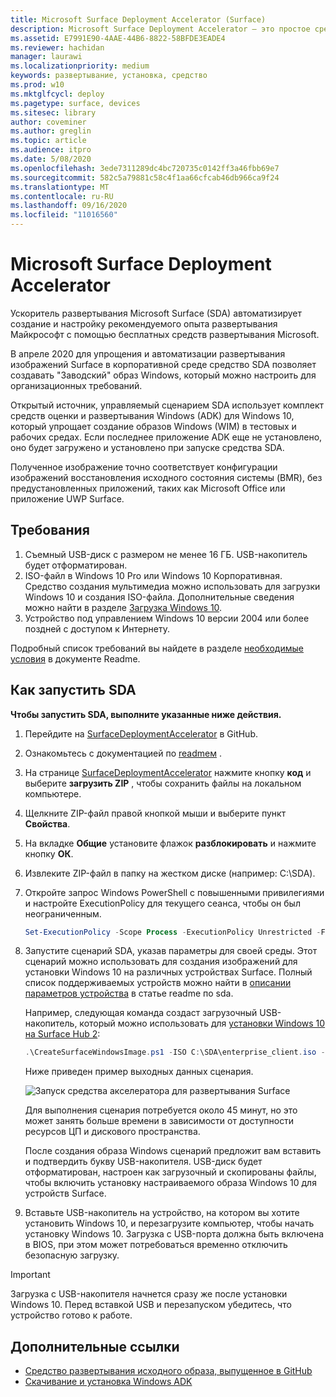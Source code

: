 ```yaml
---
title: Microsoft Surface Deployment Accelerator (Surface)
description: Microsoft Surface Deployment Accelerator — это простое средство развертывания, с помощью которого организации могут быстро пересоздавать образы устройств Surface.
ms.assetid: E7991E90-4AAE-44B6-8822-58BFDE3EADE4
ms.reviewer: hachidan
manager: laurawi
ms.localizationpriority: medium
keywords: развертывание, установка, средство
ms.prod: w10
ms.mktglfcycl: deploy
ms.pagetype: surface, devices
ms.sitesec: library
author: coveminer
ms.author: greglin
ms.topic: article
ms.audience: itpro
ms.date: 5/08/2020
ms.openlocfilehash: 3ede7311289dc4bc720735c0142ff3a46fbb69e7
ms.sourcegitcommit: 582c5a79881c58c4f1aa66cfcab46db966ca9f24
ms.translationtype: MT
ms.contentlocale: ru-RU
ms.lasthandoff: 09/16/2020
ms.locfileid: "11016560"
---
```

# Microsoft Surface Deployment Accelerator

Ускоритель развертывания Microsoft Surface (SDA) автоматизирует создание и настройку рекомендуемого опыта развертывания Майкрософт с помощью бесплатных средств развертывания Microsoft.

В апреле 2020 для упрощения и автоматизации развертывания изображений Surface в корпоративной среде средство SDA позволяет создавать "Заводский" образ Windows, который можно настроить для организационных требований.

Открытый источник, управляемый сценарием SDA использует комплект средств оценки и развертывания Windows (ADK) для Windows 10, который упрощает создание образов Windows (WIM) в тестовых и рабочих средах. Если последнее приложение ADK еще не установлено, оно будет загружено и установлено при запуске средства SDA.

Полученное изображение точно соответствует конфигурации изображений восстановления исходного состояния системы (BMR), без предустановленных приложений, таких как Microsoft Office или приложение UWP Surface.

## Требования

1. Съемный USB-диск с размером не менее 16 ГБ. USB-накопитель будет отформатирован.
2. ISO-файл в Windows 10 Pro или Windows 10 Корпоративная. Средство создания мультимедиа можно использовать для загрузки Windows 10 и создания ISO-файла. Дополнительные сведения можно найти в разделе [Загрузка Windows 10](https://www.microsoft.com/software-download/windows10).
3. Устройство под управлением Windows 10 версии 2004 или более поздней с доступом к Интернету.

Подробный список требований вы найдете в разделе [необходимые условия](https://github.com/microsoft/SurfaceDeploymentAccelerator/blob/master/README.md#prerequisites) в документе Readme.

## Как запустить SDA

**Чтобы запустить SDA, выполните указанные ниже действия.**

1. Перейдите на [SurfaceDeploymentAccelerator](https://github.com/microsoft/SurfaceDeploymentAccelerator) в GitHub. 
2. Ознакомьтесь с документацией по [readmeм](https://github.com/microsoft/SurfaceDeploymentAccelerator/blob/master/README.md) .
3. На странице [SurfaceDeploymentAccelerator](https://github.com/microsoft/SurfaceDeploymentAccelerator) нажмите кнопку **код** и выберите **загрузить ZIP** , чтобы сохранить файлы на локальном компьютере.
4. Щелкните ZIP-файл правой кнопкой мыши и выберите пункт **Свойства**.
5. На вкладке **Общие** установите флажок **разблокировать** и нажмите кнопку **ОК**.
6. Извлеките ZIP-файл в папку на жестком диске (например: C:\SDA).
7. Откройте запрос Windows PowerShell с повышенными привилегиями и настройте ExecutionPolicy для текущего сеанса, чтобы он был неограниченным.

    ```powershell
    Set-ExecutionPolicy -Scope Process -ExecutionPolicy Unrestricted -Force
    ```
8. Запустите сценарий SDA, указав параметры для своей среды. Этот сценарий можно использовать для создания изображений для установки Windows 10 на различных устройствах Surface. Полный список поддерживаемых устройств можно найти в [описании параметров устройства](https://github.com/microsoft/SurfaceDeploymentAccelerator/blob/master/README.md#full-parameter-documentation) в статье readme по sda. 

    Например, следующая команда создаст загрузочный USB-накопитель, который можно использовать для [установки Windows 10 на Surface Hub 2](https://docs.microsoft.com/surface-hub/surface-hub-2s-migrate-os):

    ```powershell
    .\CreateSurfaceWindowsImage.ps1 -ISO C:\SDA\enterprise_client.iso -OSSKU Enterprise -DestinationFolder C:\Output -Device SurfaceHub2 -CreateUSB $True
    ```
    Ниже приведен пример выходных данных сценария.

   ![Запуск средства акселератора для развертывания Surface](images/sda1.png)

    Для выполнения сценария потребуется около 45 минут, но это может занять больше времени в зависимости от доступности ресурсов ЦП и дискового пространства. 

    После создания образа Windows сценарий предложит вам вставить и подтвердить букву USB-накопителя. USB-диск будет отформатирован, настроен как загрузочный и скопированы файлы, чтобы включить установку настраиваемого образа Windows 10 для устройств Surface.

9. Вставьте USB-накопитель на устройство, на котором вы хотите установить Windows 10, и перезагрузите компьютер, чтобы начать установку Windows 10. Загрузка с USB-порта должна быть включена в BIOS, при этом может потребоваться временно отключить безопасную загрузку.

> [!IMPORTANT]
> Загрузка с USB-накопителя начнется сразу же после установки Windows 10. Перед вставкой USB и перезапуском убедитесь, что устройство готово к работе. 

## Дополнительные ссылки

 - [Средство развертывания исходного образа, выпущенное в GitHub](https://techcommunity.microsoft.com/t5/surface-it-pro-blog/open-source-image-deployment-tool-released-on-github/ba-p/1314115)
 - [Скачивание и установка Windows ADK](https://docs.microsoft.com/windows-hardware/get-started/adk-install)
